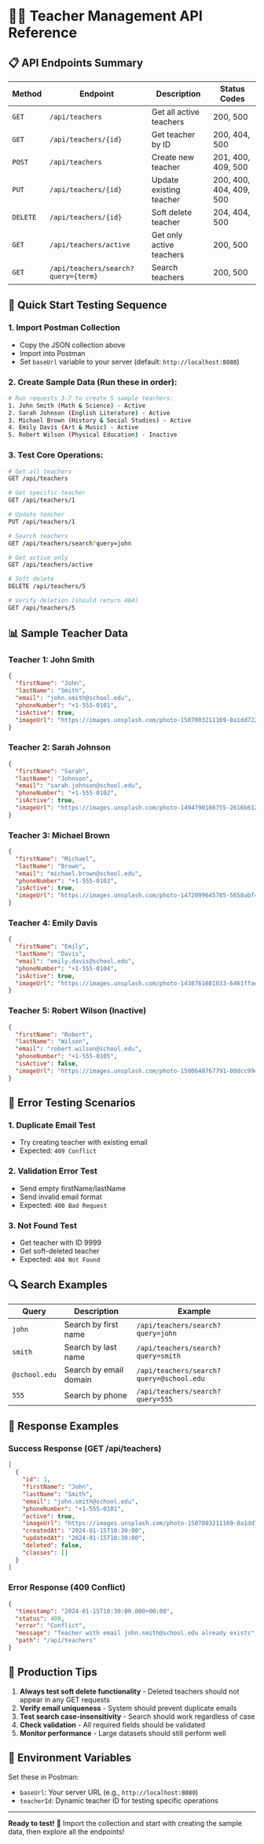 # 🧑‍🏫 Teacher Management API Reference

## 📋 API Endpoints Summary

| Method | Endpoint | Description | Status Codes |
|--------|----------|-------------|--------------|
| `GET` | `/api/teachers` | Get all active teachers | 200, 500 |
| `GET` | `/api/teachers/{id}` | Get teacher by ID | 200, 404, 500 |
| `POST` | `/api/teachers` | Create new teacher | 201, 400, 409, 500 |
| `PUT` | `/api/teachers/{id}` | Update existing teacher | 200, 400, 404, 409, 500 |
| `DELETE` | `/api/teachers/{id}` | Soft delete teacher | 204, 404, 500 |
| `GET` | `/api/teachers/active` | Get only active teachers | 200, 500 |
| `GET` | `/api/teachers/search?query={term}` | Search teachers | 200, 500 |

## 🎯 Quick Start Testing Sequence

### 1. **Import Postman Collection**
- Copy the JSON collection above
- Import into Postman
- Set `baseUrl` variable to your server (default: `http://localhost:8080`)

### 2. **Create Sample Data (Run these in order):**
```bash
# Run requests 3-7 to create 5 sample teachers:
1. John Smith (Math & Science) - Active
2. Sarah Johnson (English Literature) - Active  
3. Michael Brown (History & Social Studies) - Active
4. Emily Davis (Art & Music) - Active
5. Robert Wilson (Physical Education) - Inactive
```

### 3. **Test Core Operations:**
```bash
# Get all teachers
GET /api/teachers

# Get specific teacher
GET /api/teachers/1

# Update teacher
PUT /api/teachers/1

# Search teachers
GET /api/teachers/search?query=john

# Get active only
GET /api/teachers/active

# Soft delete
DELETE /api/teachers/5

# Verify deletion (should return 404)
GET /api/teachers/5
```

## 📊 Sample Teacher Data

### Teacher 1: John Smith
```json
{
  "firstName": "John",
  "lastName": "Smith", 
  "email": "john.smith@school.edu",
  "phoneNumber": "+1-555-0101",
  "isActive": true,
  "imageUrl": "https://images.unsplash.com/photo-1507003211169-0a1dd7228f2d?w=150&h=150&fit=crop&crop=face"
}
```

### Teacher 2: Sarah Johnson
```json
{
  "firstName": "Sarah",
  "lastName": "Johnson",
  "email": "sarah.johnson@school.edu", 
  "phoneNumber": "+1-555-0102",
  "isActive": true,
  "imageUrl": "https://images.unsplash.com/photo-1494790108755-2616b612b765?w=150&h=150&fit=crop&crop=face"
}
```

### Teacher 3: Michael Brown
```json
{
  "firstName": "Michael",
  "lastName": "Brown",
  "email": "michael.brown@school.edu",
  "phoneNumber": "+1-555-0103", 
  "isActive": true,
  "imageUrl": "https://images.unsplash.com/photo-1472099645785-5658abf4ff4e?w=150&h=150&fit=crop&crop=face"
}
```

### Teacher 4: Emily Davis
```json
{
  "firstName": "Emily",
  "lastName": "Davis",
  "email": "emily.davis@school.edu",
  "phoneNumber": "+1-555-0104",
  "isActive": true, 
  "imageUrl": "https://images.unsplash.com/photo-1438761681033-6461ffad8d80?w=150&h=150&fit=crop&crop=face"
}
```

### Teacher 5: Robert Wilson (Inactive)
```json
{
  "firstName": "Robert",
  "lastName": "Wilson",
  "email": "robert.wilson@school.edu",
  "phoneNumber": "+1-555-0105",
  "isActive": false,
  "imageUrl": "https://images.unsplash.com/photo-1500648767791-00dcc994a43e?w=150&h=150&fit=crop&crop=face"
}
```

## 🧪 Error Testing Scenarios

### 1. **Duplicate Email Test**
- Try creating teacher with existing email
- Expected: `409 Conflict`

### 2. **Validation Error Test**
- Send empty firstName/lastName
- Send invalid email format
- Expected: `400 Bad Request`

### 3. **Not Found Test**
- Get teacher with ID 9999
- Get soft-deleted teacher
- Expected: `404 Not Found`

## 🔍 Search Examples

| Query | Description | Example |
|-------|-------------|---------|
| `john` | Search by first name | `/api/teachers/search?query=john` |
| `smith` | Search by last name | `/api/teachers/search?query=smith` |
| `@school.edu` | Search by email domain | `/api/teachers/search?query=@school.edu` |
| `555` | Search by phone | `/api/teachers/search?query=555` |

## 📱 Response Examples

### Success Response (GET /api/teachers)
```json
[
  {
    "id": 1,
    "firstName": "John",
    "lastName": "Smith",
    "email": "john.smith@school.edu",
    "phoneNumber": "+1-555-0101",
    "active": true,
    "imageUrl": "https://images.unsplash.com/photo-1507003211169-0a1dd7228f2d...",
    "createdAt": "2024-01-15T10:30:00",
    "updatedAt": "2024-01-15T10:30:00",
    "deleted": false,
    "classes": []
  }
]
```

### Error Response (409 Conflict)
```json
{
  "timestamp": "2024-01-15T10:30:00.000+00:00",
  "status": 409,
  "error": "Conflict", 
  "message": "Teacher with email john.smith@school.edu already exists",
  "path": "/api/teachers"
}
```

## 🚀 Production Tips

1. **Always test soft delete functionality** - Deleted teachers should not appear in any GET requests
2. **Verify email uniqueness** - System should prevent duplicate emails
3. **Test search case-insensitivity** - Search should work regardless of case
4. **Check validation** - All required fields should be validated
5. **Monitor performance** - Large datasets should still perform well

## 🔧 Environment Variables

Set these in Postman:
- `baseUrl`: Your server URL (e.g., `http://localhost:8080`)
- `teacherId`: Dynamic teacher ID for testing specific operations

---

**Ready to test!** 🎉 Import the collection and start with creating the sample data, then explore all the endpoints!